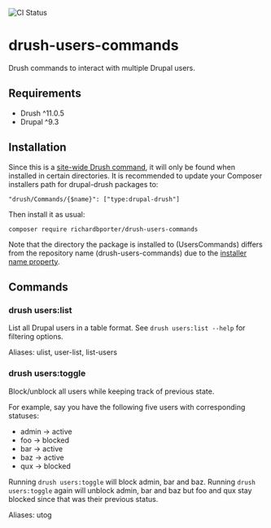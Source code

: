 ![CI Status](https://github.com/richardbporter/drush-users-commands/actions/workflows/ci.yml/badge.svg)

# drush-users-commands
Drush commands to interact with multiple Drupal users.

## Requirements
- Drush ^11.0.5
- Drupal ^9.3

## Installation
Since this is a [site-wide Drush command](https://www.drush.org/latest/commands/#site-wide-drush-commands), it will only be
found when installed in certain directories. It is recommended to update your Composer installers path for drupal-drush
packages to:
 ```
 "drush/Commands/{$name}": ["type:drupal-drush"]
 ```
 Then install it as usual:
 ```
 composer require richardbporter/drush-users-commands
 ```
 Note that the directory the package is installed to (UsersCommands) differs from the repository name (drush-users-commands) due to the [installer name property]( https://github.com/composer/installers#custom-install-names).
 
## Commands

### drush users:list
List all Drupal users in a table format. See `drush users:list --help`
for filtering options.

Aliases: ulist, user-list, list-users

### drush users:toggle
Block/unblock all users while keeping track of previous state.

For example, say you have the following five users with corresponding
statuses:

- admin -> active
- foo   -> blocked
- bar   -> active
- baz   -> active
- qux   -> blocked

Running `drush users:toggle` will block admin, bar and baz. Running
`drush users:toggle` again will unblock admin, bar and baz but foo and
qux stay blocked since that was their previous status.

Aliases: utog
